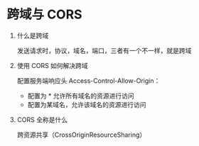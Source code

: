 # 跨域与 CORS

1. 什么是跨域

   发送请求时，协议，域名，端口，三者有一个不一样，就是跨域

2. 使用 CORS 如何解决跨域

   配置服务端响应头 Access-Control-Allow-Origin：

   - 配置为 \* 允许所有域名的资源进行访问
   - 配置为某域名，允许该域名的资源进行访问

3. CORS 全称是什么

   跨资源共享（CrossOriginResourceSharing）
